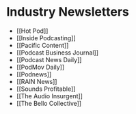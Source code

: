 # Industry Newsletters
* [[Hot Pod]]
* [[Inside Podcasting]]
* [[Pacific Content]]
* [[Podcast Business Journal]]
* [[Podcast News Daily]]
* [[PodMov Daily]]
* [[Podnews]]
* [[RAIN News]]
* [[Sounds Profitable]]
* [[The Audio Insurgent]]
* [[The Bello Collective]]
